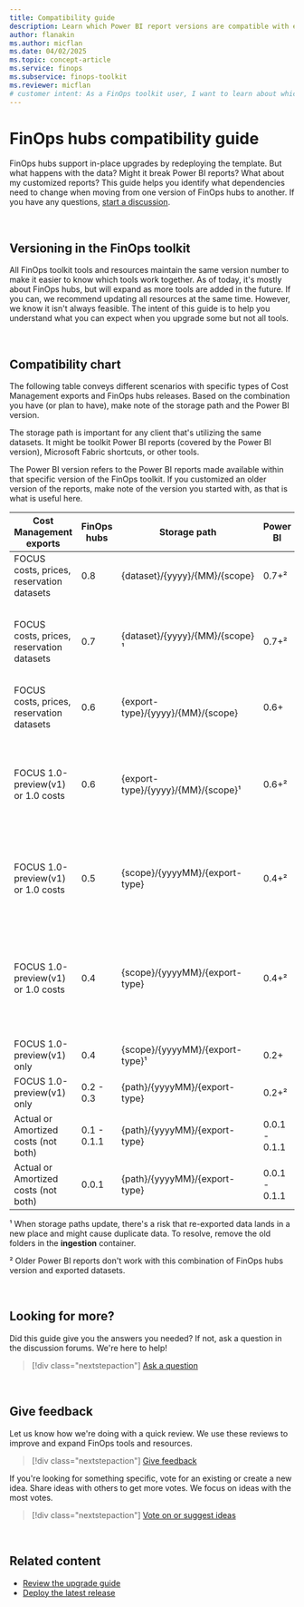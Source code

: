 ```yaml
---
title: Compatibility guide
description: Learn which Power BI report versions are compatible with each FinOps hubs version to ensure seamless upgrades and data integrity.
author: flanakin
ms.author: micflan
ms.date: 04/02/2025
ms.topic: concept-article
ms.service: finops
ms.subservice: finops-toolkit
ms.reviewer: micflan
# customer intent: As a FinOps toolkit user, I want to learn about which versions of Power BI reports work with each version of FinOps hubs so that I can use them.
---
```


<!-- markdownlint-disable-next-line MD025 -->
# FinOps hubs compatibility guide

FinOps hubs support in-place upgrades by redeploying the template. But what happens with the data? Might it break Power BI reports? What about my customized reports? This guide helps you identify what dependencies need to change when moving from one version of FinOps hubs to another. If you have any questions, [start a discussion](https://aka.ms/ftk/discuss).

<br>

## Versioning in the FinOps toolkit

All FinOps toolkit tools and resources maintain the same version number to make it easier to know which tools work together. As of today, it's mostly about FinOps hubs, but will expand as more tools are added in the future. If you can, we recommend updating all resources at the same time. However, we know it isn't always feasible. The intent of this guide is to help you understand what you can expect when you upgrade some but not all tools.

<br>

## Compatibility chart

The following table conveys different scenarios with specific types of Cost Management exports and FinOps hubs releases. Based on the combination you have (or plan to have), make note of the storage path and the Power BI version.

The storage path is important for any client that's utilizing the same datasets. It might be toolkit Power BI reports (covered by the Power BI version), Microsoft Fabric shortcuts, or other tools.

The Power BI version refers to the Power BI reports made available within that specific version of the FinOps toolkit. If you customized an older version of the reports, make note of the version you started with, as that is what is useful here.

| Cost Management exports                   | FinOps hubs | Storage path                       | Power BI      | Notes                                                                                                                                    |
| ----------------------------------------- | ----------- | ---------------------------------- | ------------- | ---------------------------------------------------------------------------------------------------------------------------------------- |
| FOCUS costs, prices, reservation datasets | 0.8         | {dataset}/{yyyy}/{MM}/{scope}      | 0.7+²         | ADX ingestion and KQL report optimizations                                                                                               |
| FOCUS costs, prices, reservation datasets | 0.7         | {dataset}/{yyyy}/{MM}/{scope}¹     | 0.7+²         | Storage path updated to new dataset names that support joining multiple related datasets together                                        |
| FOCUS costs, prices, reservation datasets | 0.6         | {export-type}/{yyyy}/{MM}/{scope}  | 0.6+          | Reservation recommendations pulled from hub storage                                                                                      |
| FOCUS 1.0-preview(v1) or 1.0 costs        | 0.6         | {export-type}/{yyyy}/{MM}/{scope}¹ | 0.6+²         | Storage path updated; Reservation recommendations pulled from a separate, non-hub storage URL (or excluded from report)                  |
| FOCUS 1.0-preview(v1) or 1.0 costs        | 0.5         | {scope}/{yyyyMM}/{export-type}     | 0.4+²         | Reservation recommendations pulled from a separate, non-hub storage URL (or excluded from report)                                        |
| FOCUS 1.0-preview(v1) or 1.0 costs        | 0.4         | {scope}/{yyyyMM}/{export-type}     | 0.4+²         | Supports a mix of FOCUS 1.0 and 1.0-preview(v1) data; Reservation recommendations pulled from the Cost Management connector for Power BI |
| FOCUS 1.0-preview(v1) only                | 0.4         | {scope}/{yyyyMM}/{export-type}¹    | 0.2+          | Storage path updated                                                                                                                     |
| FOCUS 1.0-preview(v1) only                | 0.2 - 0.3   | {path}/{yyyyMM}/{export-type}      | 0.2+²         | Switched to FOCUS data only                                                                                                              |
| Actual or Amortized costs (not both)      | 0.1 - 0.1.1 | {path}/{yyyyMM}/{export-type}      | 0.0.1 - 0.1.1 | EA and MCA                                                                                                                               |
| Actual or Amortized costs (not both)      | 0.0.1       | {path}/{yyyyMM}/{export-type}      | 0.0.1 - 0.1.1 | EA only                                                                                                                                  |

¹ When storage paths update, there's a risk that re-exported data lands in a new place and might cause duplicate data. To resolve, remove the old folders in the **ingestion** container.<br>

² Older Power BI reports don't work with this combination of FinOps hubs version and exported datasets.<br>

<br>

## Looking for more?

Did this guide give you the answers you needed? If not, ask a question in the discussion forums. We're here to help!

> [!div class="nextstepaction"]
> [Ask a question](https://aka.ms/ftk/discuss)

<br>

## Give feedback

Let us know how we're doing with a quick review. We use these reviews to improve and expand FinOps tools and resources.

> [!div class="nextstepaction"]
> [Give feedback](https://portal.azure.com/#view/HubsExtension/InProductFeedbackBlade/extensionName/FinOpsToolkit/cesQuestion/How%20easy%20or%20hard%20is%20it%20to%20use%20FinOps%20hubs%3F/cvaQuestion/How%20valuable%20are%20FinOps%20hubs%3F/surveyId/FTK0.10/bladeName/Hubs/featureName/Compatibility)

If you're looking for something specific, vote for an existing or create a new idea. Share ideas with others to get more votes. We focus on ideas with the most votes.

> [!div class="nextstepaction"]
> [Vote on or suggest ideas](https://github.com/microsoft/finops-toolkit/issues?q=is%3Aissue%20is%3Aopen%20label%3A%22Tool%3A%20FinOps%20hubs%22%20sort%3Areactions-%2B1-desc%20)

<br>

## Related content

- [Review the upgrade guide](upgrade.md)
- [Deploy the latest release](finops-hubs-overview.md#create-a-new-hub)

<br>
